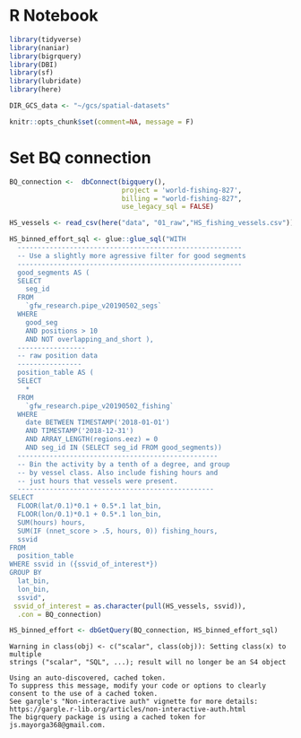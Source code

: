 R Notebook
================

``` r
library(tidyverse)
library(naniar)
library(bigrquery)
library(DBI)
library(sf)
library(lubridate)
library(here)

DIR_GCS_data <- "~/gcs/spatial-datasets"

knitr::opts_chunk$set(comment=NA, message = F)
```

# Set BQ connection

``` r
BQ_connection <-  dbConnect(bigquery(), 
                            project = 'world-fishing-827',
                            billing = "world-fishing-827", 
                            use_legacy_sql = FALSE) 

HS_vessels <- read_csv(here("data", "01_raw","HS_fishing_vessels.csv"))
```

``` r
HS_binned_effort_sql <- glue::glue_sql("WITH
  --------------------------------------------------------
  -- Use a slightly more agressive filter for good segments
  --------------------------------------------------------
  good_segments AS (
  SELECT
    seg_id
  FROM
    `gfw_research.pipe_v20190502_segs`
  WHERE
    good_seg
    AND positions > 10
    AND NOT overlapping_and_short ),
  -----------------
  -- raw position data
  ----------------
  position_table AS (
  SELECT
    *
  FROM
    `gfw_research.pipe_v20190502_fishing` 
  WHERE
    date BETWEEN TIMESTAMP('2018-01-01')
    AND TIMESTAMP('2018-12-31')
    AND ARRAY_LENGTH(regions.eez) = 0
    AND seg_id IN (SELECT seg_id FROM good_segments))
  --------------------------------------------------
  -- Bin the activity by a tenth of a degree, and group
  -- by vessel class. Also include fishing hours and
  -- just hours that vessels were present.
  -------------------------------------------------
SELECT
  FLOOR(lat/0.1)*0.1 + 0.5*.1 lat_bin,
  FLOOR(lon/0.1)*0.1 + 0.5*.1 lon_bin,
  SUM(hours) hours,
  SUM(IF (nnet_score > .5, hours, 0)) fishing_hours,
  ssvid
FROM
  position_table
WHERE ssvid in ({ssvid_of_interest*})
GROUP BY
  lat_bin,
  lon_bin,
  ssvid",
 ssvid_of_interest = as.character(pull(HS_vessels, ssvid)),
  .con = BQ_connection)

HS_binned_effort <- dbGetQuery(BQ_connection, HS_binned_effort_sql)
```

    Warning in class(obj) <- c("scalar", class(obj)): Setting class(x) to multiple
    strings ("scalar", "SQL", ...); result will no longer be an S4 object

    Using an auto-discovered, cached token.
    To suppress this message, modify your code or options to clearly consent to the use of a cached token.
    See gargle's "Non-interactive auth" vignette for more details:
    https://gargle.r-lib.org/articles/non-interactive-auth.html
    The bigrquery package is using a cached token for js.mayorga368@gmail.com.
